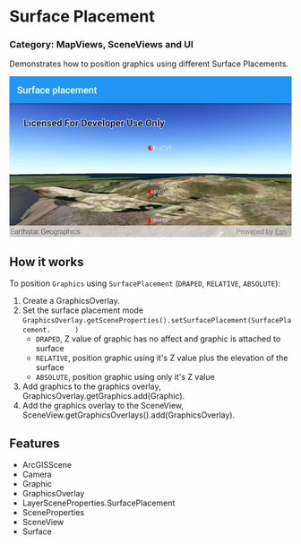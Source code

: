 # Surface Placement
### Category: MapViews, SceneViews and UI
Demonstrates how to position graphics using different Surface Placements.

![Elevation Mode App](surface-placement.png)


## How it works

To position `Graphics` using `SurfacePlacement` (`DRAPED`, `RELATIVE`, `ABSOLUTE`):

1. Create a GraphicsOverlay.
2. Set the surface placement mode `GraphicsOverlay.getSceneProperties().setSurfacePlacement(SurfacePlacement.      )`
	- `DRAPED`, Z value of graphic has no affect and graphic is attached to surface
	- `RELATIVE`, position graphic using it's Z value plus the elevation of the surface
	- `ABSOLUTE`, position graphic using only it's Z value
3. Add graphics to the graphics overlay, GraphicsOverlay.getGraphics.add(Graphic).
4. Add the graphics overlay to the SceneView, SceneView.getGraphicsOverlays().add(GraphicsOverlay).

## Features

* ArcGISScene
* Camera
* Graphic
* GraphicsOverlay
* LayerSceneProperties.SurfacePlacement
* SceneProperties
* SceneView
* Surface
